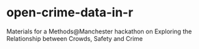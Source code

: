 # open-crime-data-in-r
Materials for a Methods@Manchester hackathon on Exploring the Relationship between Crowds, Safety and Crime

